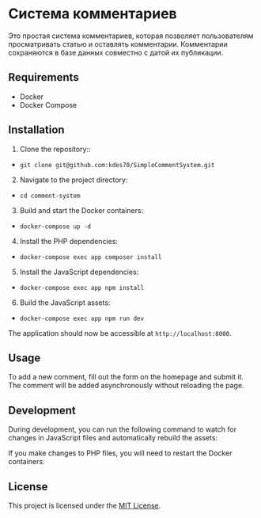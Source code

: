 # Система комментариев

Это простая система комментариев, которая позволяет пользователям просматривать статью и оставлять комментарии.
Комментарии сохраняются в базе данных совместно с датой их публикации.

## Requirements

- Docker
- Docker Compose

## Installation

1. Clone the repository::

- `git clone git@github.com:kdes70/SimpleCommentSystem.git`

2. Navigate to the project directory:

- `cd comment-system`

3. Build and start the Docker containers:

- `docker-compose up -d`

4. Install the PHP dependencies:

- `docker-compose exec app composer install`

5. Install the JavaScript dependencies:

- `docker-compose exec app npm install`

6. Build the JavaScript assets:

- `docker-compose exec app npm run dev`

The application should now be accessible at `http://localhost:8000`.

## Usage

To add a new comment, fill out the form on the homepage and submit it. The comment will be added asynchronously without
reloading the page.

## Development

During development, you can run the following command to watch for changes in JavaScript files and automatically rebuild
the assets:

If you make changes to PHP files, you will need to restart the Docker containers:

## License

This project is licensed under the [MIT License](LICENSE).
